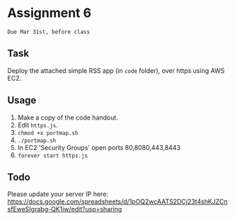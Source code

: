 # Assignment 6
`Due Mar 31st, before class`

## Task
Deploy the attached simple RSS app (in `code` folder), over https using
AWS EC2.

## Usage

1. Make a copy of the code handout.
2. Edit `https.js`.
3. `chmod +x portmap.sh`
4. `./portmap.sh`
5. In EC2 'Security Groups' open ports 80,8080,443,8443
5. `forever start https.js`


## Todo
Please update your server IP here:
https://docs.google.com/spreadsheets/d/1pOQ2wcAATS2DCj23t4shKJZCnsfEweSIgrabg-QK1iw/edit?usp=sharing

